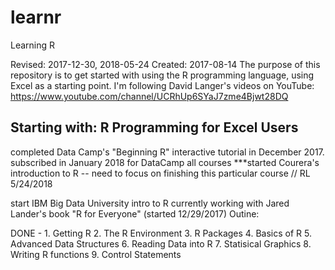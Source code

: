# learnr
Learning R


Revised: 2017-12-30, 2018-05-24
Created: 2017-08-14
The purpose of this repository is to get started with using the R programming language, using Excel as a starting point.
I'm following David Langer's videos on YouTube:  https://www.youtube.com/channel/UCRhUp6SYaJ7zme4Bjwt28DQ

Starting with:  R Programming for Excel Users
--
completed Data Camp's "Beginning R" interactive tutorial in December 2017.
subscribed in January 2018 for DataCamp all courses
***started Courera's introduction to R -- need to focus on finishing this particular course // RL 5/24/2018

start IBM Big Data University intro to R
currently working with Jared Lander's book "R for Everyone" (started 12/29/2017)
Outine:


DONE - 1. Getting R
2. The R Environment
3. R Packages
4. Basics of R
5. Advanced Data Structures
6. Reading Data into R
7. Statisical Graphics
8. Writing R functions
9. Control Statements


